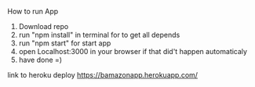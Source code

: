 How to run App 

1. Download repo
2. run "npm install" in terminal for to get all depends
3. run "npm start" for start app
4. open Localhost:3000 in your browser if that did't happen automaticaly
5. have done =)

link to heroku deploy https://bamazonapp.herokuapp.com/
